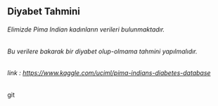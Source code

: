 ## Diyabet Tahmini

###### Elimizde Pima Indian kadınların verileri bulunmaktadır.
###### Bu verilere bakarak bir diyabet olup-olmama tahmini yapılmalıdır.

###### link : *https://www.kaggle.com/uciml/pima-indians-diabetes-database*

git 